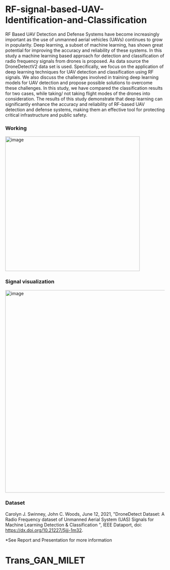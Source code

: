 # RF-signal-based-UAV-Identification-and-Classification
RF Based UAV Detection and Defense Systems have
become increasingly important as the use of unmanned aerial
vehicles (UAVs) continues to grow in popularity. Deep learning,
a subset of machine learning, has shown great potential for
improving the accuracy and reliability of these systems. In this
study a machine learning based approach for detection and
classification of radio frequency signals from drones is proposed.
As data source the DroneDetectV2 data set is used. Specifically,
we focus on the application of deep learning techniques for UAV
detection and classification using RF signals. We also discuss
the challenges involved in training deep learning models for
UAV detection and propose possible solutions to overcome these
challenges. In this study, we have compared the classification
results for two cases, while taking/ not taking flight modes
of the drones into consideration. The results of this study
demonstrate that deep learning can significantly enhance the
accuracy and reliability of RF-based UAV detection and defense
systems, making them an effective tool for protecting critical
infrastructure and public safety.

### Working

<img width="425" alt="image" src="https://github.com/Aditya20101/RF-signal-based-UAV-Identification-and-Classification/assets/75621797/0a9c011f-8591-4c87-a7ca-53f0ddee3311">


### Signal visualization
<img width="639" alt="image" src="https://github.com/Aditya20101/RF-signal-based-UAV-Identification-and-Classification/assets/75621797/d0b46605-ae0f-4f68-9856-31ffabae8e9e">

### Dataset
Carolyn J. Swinney, John C. Woods, June 12, 2021, "DroneDetect Dataset: A Radio Frequency dataset of Unmanned Aerial System (UAS) Signals for Machine Learning Detection & Classification ", IEEE Dataport, doi: https://dx.doi.org/10.21227/5jjj-1m32.

*See Report and Presentation for more information
# Trans_GAN_MILET
